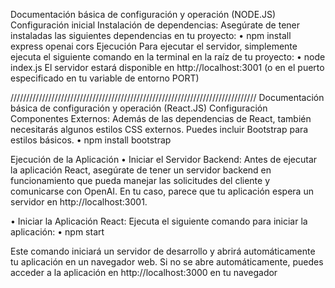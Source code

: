 Documentación básica de configuración y operación (NODE.JS)
Configuración inicial
Instalación de dependencias: Asegúrate de tener instaladas las siguientes dependencias en tu 
proyecto:
• npm install express openai cors 
Ejecución
Para ejecutar el servidor, simplemente ejecuta el siguiente comando en la terminal en la raíz de tu 
proyecto:
• node index.js 
El servidor estará disponible en http://localhost:3001 (o en el puerto especificado en tu variable 
de entorno PORT)

//////////////////////////////////////////////////////////////////////////////
Documentación básica de configuración y operación (React.JS)
Configuración
Componentes Externos: Además de las dependencias de React, también necesitarás algunos 
estilos CSS externos. Puedes incluir Bootstrap para estilos básicos.
• npm install bootstrap 


Ejecución de la Aplicación
• Iniciar el Servidor Backend: Antes de ejecutar la aplicación React, asegúrate de tener un 
servidor backend en funcionamiento que pueda manejar las solicitudes del cliente y 
comunicarse con OpenAI. En tu caso, parece que tu aplicación espera un servidor en 
http://localhost:3001.

• Iniciar la Aplicación React:
Ejecuta el siguiente comando para iniciar la aplicación:
• npm start 

Este comando iniciará un servidor de desarrollo y abrirá automáticamente tu aplicación en un 
navegador web. Si no se abre automáticamente, puedes acceder a la aplicación en 
http://localhost:3000 en tu navegador
